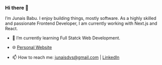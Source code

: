 <h3 align="left">Hi there 👋</h3>
<p align="left">I’m Junais Babu. I enjoy building things, mostly software. As a highly skilled and passionate Frontend Developer, I am currently working with Next.js and React.</p>

- 🌱 I’m currently learning Full Statck Web Development.

- 🌐 <a href="https://www.junaisbabu.com" alt="Junais Babu's Website">Personal Website</a>

- 📫 How to reach me: junaisdvs@gmail.com | <a href="https://www.linkedin.com/in/junaisbabu/">LinkedIn</a>
